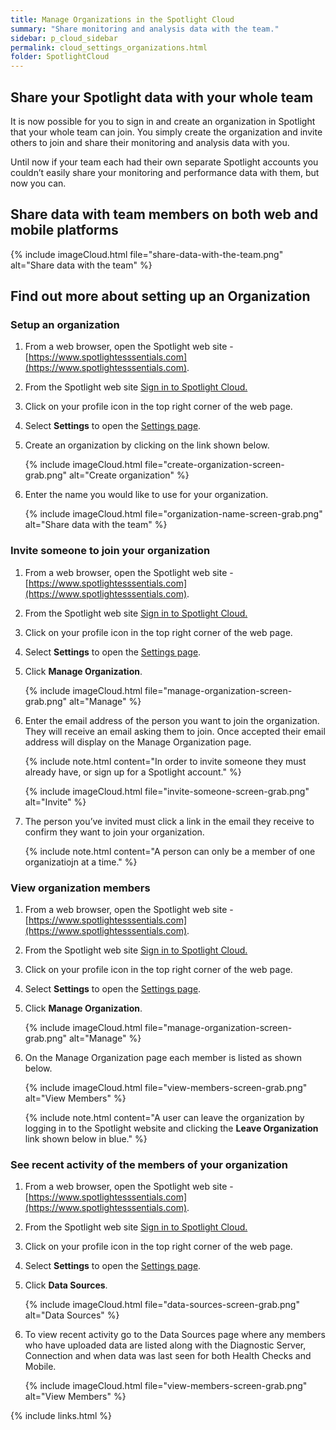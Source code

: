 ```yaml
---
title: Manage Organizations in the Spotlight Cloud
summary: "Share monitoring and analysis data with the team."
sidebar: p_cloud_sidebar
permalink: cloud_settings_organizations.html
folder: SpotlightCloud
---
```


## Share your Spotlight data with your whole team

It is now possible for you to sign in and create an organization in Spotlight that your whole team can join. You simply create the organization and invite others to join and share their monitoring and analysis data with you.

Until now if your team each had their own separate Spotlight accounts you couldn’t easily share your monitoring and performance data with them, but now you can.

## Share data with team members on both web and mobile platforms

{% include imageCloud.html file="share-data-with-the-team.png" alt="Share data with the team" %}


## Find out more about setting up an Organization

### Setup an organization

1. From a web browser, open the Spotlight web site - [https://www.spotlightesssentials.com](https://www.spotlightesssentials.com).
2. From the Spotlight web site [Sign in to Spotlight Cloud.](https://www.spotlightessentials.com/home/SignIn)
3. Click on your profile icon in the top right corner of the web page.
4. Select **Settings** to open the [Settings page](https:\\www.spotlightessentials.com\settings).

5. Create an organization by clicking on the link shown below.

   {% include imageCloud.html file="create-organization-screen-grab.png" alt="Create organization" %}

6. Enter the name you would like to use for your organization.

   {% include imageCloud.html file="organization-name-screen-grab.png" alt="Share data with the team" %}

### Invite someone to join your organization

1. From a web browser, open the Spotlight web site - [https://www.spotlightesssentials.com](https://www.spotlightesssentials.com).
2. From the Spotlight web site [Sign in to Spotlight Cloud.](https://www.spotlightessentials.com/home/SignIn)
3. Click on your profile icon in the top right corner of the web page.
4. Select **Settings** to open the [Settings page](https:\\www.spotlightessentials.com\settings).

5. Click **Manage Organization**.

   {% include imageCloud.html file="manage-organization-screen-grab.png" alt="Manage" %}

6. Enter the email address of the person you want to join the organization. They will receive an email asking them to join. Once accepted their email address will display on the Manage Organization page.

   {% include note.html content="In order to invite someone they must already have, or sign up for a Spotlight account." %}

   {% include imageCloud.html file="invite-someone-screen-grab.png" alt="Invite" %}

3. The person you’ve invited must click a link in the email they receive to confirm they want to join your organization.

   {% include note.html content="A person can only be a member of one organizatiojn at a time." %}

### View organization members

1. From a web browser, open the Spotlight web site - [https://www.spotlightesssentials.com](https://www.spotlightesssentials.com).
2. From the Spotlight web site [Sign in to Spotlight Cloud.](https://www.spotlightessentials.com/home/SignIn)
3. Click on your profile icon in the top right corner of the web page.
4. Select **Settings** to open the [Settings page](https:\\www.spotlightessentials.com\settings).

5. Click **Manage Organization**.

   {% include imageCloud.html file="manage-organization-screen-grab.png" alt="Manage" %}

6. On the Manage Organization page each member is listed as shown below.

   {% include imageCloud.html file="view-members-screen-grab.png" alt="View Members" %}

   {% include note.html content="A user can leave the organization by logging in to the Spotlight website and clicking the **Leave Organization** link shown below in blue." %}


### See recent activity of the members of your organization

1. From a web browser, open the Spotlight web site - [https://www.spotlightesssentials.com](https://www.spotlightesssentials.com).
2. From the Spotlight web site [Sign in to Spotlight Cloud.](https://www.spotlightessentials.com/home/SignIn)
3. Click on your profile icon in the top right corner of the web page.
4. Select **Settings** to open the [Settings page](https:\\www.spotlightessentials.com\settings).

5. Click **Data Sources**.

   {% include imageCloud.html file="data-sources-screen-grab.png" alt="Data Sources" %}

6. To view recent activity go to the Data Sources page where any members who have uploaded data are listed along with the Diagnostic Server, Connection and when data was last seen for both Health Checks and Mobile.

   {% include imageCloud.html file="view-members-screen-grab.png" alt="View Members" %}


{% include links.html %}
